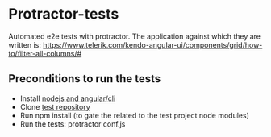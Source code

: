 # Protractor-tests
Automated e2e tests with protractor. 
The application against which they are written is: https://www.telerik.com/kendo-angular-ui/components/grid/how-to/filter-all-columns/#

## Preconditions to run the tests
 - Install [nodejs and angular/cli](https://angular.io/guide/setup-local)
 - Clone [test repository](https://github.com/Comoque1/protractor-tests)
 - Run npm install (to gate the related to the test project node modules)
 - Run the tests: protractor conf.js

